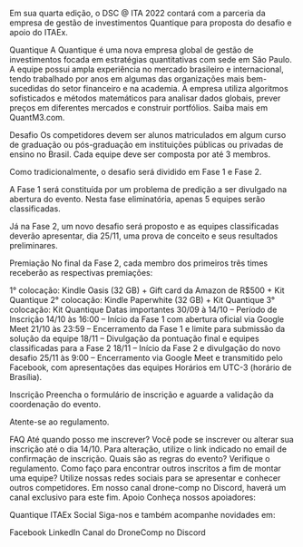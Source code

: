 Em sua quarta edição, o DSC @ ITA 2022 contará com a parceria da empresa de gestão de investimentos Quantique para proposta do desafio e apoio do ITAEx.

Quantique
A Quantique é uma nova empresa global de gestão de investimentos focada em estratégias quantitativas com sede em São Paulo. A equipe possui ampla experiência no mercado brasileiro e internacional, tendo trabalhado por anos em algumas das organizações mais bem-sucedidas do setor financeiro e na academia. A empresa utiliza algoritmos sofisticados e métodos matemáticos para analisar dados globais, prever preços em diferentes mercados e construir portfólios. Saiba mais em QuantM3.com.

Desafio
Os competidores devem ser alunos matriculados em algum curso de graduação ou pós-graduação em instituições públicas ou privadas de ensino no Brasil. Cada equipe deve ser composta por até 3 membros.

Como tradicionalmente, o desafio será dividido em Fase 1 e Fase 2.

A Fase 1 será constituída por um problema de predição a ser divulgado na abertura do evento. Nesta fase eliminatória, apenas 5 equipes serão classificadas.

Já na Fase 2, um novo desafio será proposto e as equipes classificadas deverão apresentar, dia 25/11, uma prova de conceito e seus resultados preliminares.

Premiação
No final da Fase 2, cada membro dos primeiros três times receberão as respectivas premiações:

1° colocação: Kindle Oasis (32 GB) + Gift card da Amazon de R$500 + Kit Quantique
2° colocação: Kindle Paperwhite (32 GB) + Kit Quantique
3° colocação: Kit Quantique
Datas importantes
30/09 à 14/10 – Período de Inscrição
14/10 às 16:00 – Início da Fase 1 com abertura oficial via Google Meet
21/10 às 23:59 – Encerramento da Fase 1 e limite para submissão da solução da equipe
18/11 – Divulgação da pontuação final e equipes classificadas para a Fase 2
18/11 – Início da Fase 2 e divulgação do novo desafio
25/11 às 9:00 – Encerramento via Google Meet e transmitido pelo Facebook, com apresentações das equipes
Horários em UTC-3 (horário de Brasília).

Inscrição
Preencha o formulário de inscrição e aguarde a validação da coordenação do evento.

Atente-se ao regulamento.

FAQ
Até quando posso me inscrever?
Você pode se inscrever ou alterar sua inscrição até o dia 14/10. Para alteração, utilize o link indicado no email de confirmação de inscrição.
Quais são as regras do evento?
Verifique o regulamento.
Como faço para encontrar outros inscritos a fim de montar uma equipe?
Utilize nossas redes sociais para se apresentar e conhecer outros competidores. Em nosso canal drone-comp no Discord, haverá um canal exclusivo para este fim.
Apoio
Conheça nossos apoiadores:

Quantique
ITAEx
Social
Siga-nos e também acompanhe novidades em:

Facebook
LinkedIn
Canal do DroneComp no Discord
